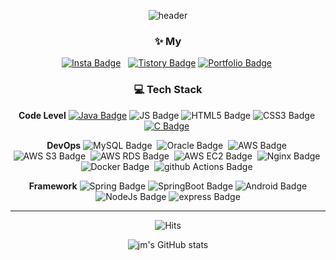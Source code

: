 <div align=center>
  
![header](https://capsule-render.vercel.app/api?type=waving&color=CBCBCB&height=300&section=header&text=Hi&nbsp;Jeongmin&fontSize=90&animation=fadeIn)
  
### ✨ **My**
[![Insta Badge](https://img.shields.io/badge/Instagram-E4405F?style=flat&logo=Instagram&logoColor=white)](https://www.instagram.com/yooa.dev/) &nbsp; [![Tistory Badge](https://img.shields.io/badge/Tistory-000000?style=flat&logo=Tistory)](https://jeongminyooa.tistory.com/)&nbsp;[![Portfolio Badge](https://img.shields.io/badge/Notion-000000?style=flat&logo=Notion)](https://insidious-spike-642.notion.site/Jeongmin-Yoo-4e279dd624064e6388bed1e278e77b82)&nbsp;
  
  
### :computer: **Tech Stack** 

**Code Level**
[![Java Badge](https://img.shields.io/badge/Java-007396?style=flat-square&logo=Java&logoColor=white)](https://github.com/Jeongminyooa/Algorithm_Java)&nbsp;![JS Badge](https://img.shields.io/badge/Java%20Script-F7DF1E?style=flat-square&logo=JavaScript&logoColor=black)&nbsp;![HTML5 Badge](https://img.shields.io/badge/HTML5-E34F26?style=flat-square&logo=HTML5&logoColor=white)&nbsp;![CSS3 Badge](https://img.shields.io/badge/CSS3-1572B6?style=flat-square&logo=CSS3&logoColor=white)&nbsp;[![C Badge](https://img.shields.io/badge/C-A8B9CC?style=flat-square&logo=C&logoColor=white)](https://github.com/Jeongminyooa/Algorithm_C)&nbsp;
  
**DevOps**
![MySQL Badge](https://img.shields.io/badge/MySQL-4479A1?style=flat-square&logo=MySQL&logoColor=white)&nbsp;
![Oracle Badge](https://img.shields.io/badge/Oracle-F80000?style=flat-square&logo=Oracle&logoColor=white)&nbsp;
![AWS Badge](https://img.shields.io/badge/Amazon&nbsp;AWS-232F3E?style=flat-square&logo=Amazon-AWS&logoColor=white)&nbsp; 
![AWS S3 Badge](https://img.shields.io/badge/Amazon&nbsp;S3-569A31?style=flat-square&logo=Amazon-S3&logoColor=white)&nbsp; 
![AWS RDS Badge](https://img.shields.io/badge/Amazon&nbsp;RDS-527FFF?style=flat-square&logo=Amazon-RDS&logoColor=white)&nbsp; 
![AWS EC2 Badge](https://img.shields.io/badge/Amazon&nbsp;EC2-FF9900?style=flat-square&logo=Amazon-EC2&logoColor=white)&nbsp; 
![Nginx Badge](https://img.shields.io/badge/NGINX-009639?style=flat-square&logo=NGINX&logoColor=white)&nbsp; 
![Docker Badge](https://img.shields.io/badge/Docker-2496ED?style=flat-square&logo=Docker&logoColor=white)&nbsp; 
![github Actions Badge](https://img.shields.io/badge/GitHub&nbsp;Actions-2088FF?style=flat-square&logo=GitHub-Actions&logoColor=white)&nbsp; 

**Framework**
![Spring Badge](https://img.shields.io/badge/Spring-6DB33F?style=flat-square&logo=Spring&logoColor=white)
![SpringBoot Badge](https://img.shields.io/badge/Spring&nbsp;Boot-6DB33F?style=flat-square&logo=SpringBoot&logoColor=white)
![Android Badge](https://img.shields.io/badge/Android-3DDC84?style=flat-square&logo=Android&logoColor=white)
![NodeJs Badge](https://img.shields.io/badge/Node.js-339933?style=flat-square&logo=Node.js&logoColor=white)
![express Badge](https://img.shields.io/badge/express-000000?style=flat-square&logo=express&logoColor=white)

  ---
  
 ![Hits](https://hits.seeyoufarm.com/api/count/incr/badge.svg?url=https%3A%2F%2Fgithub.com%2FJeongminyooa%2Fhit-counter&count_bg=%23CBC5C5&title_bg=%23000000&icon=github.svg&icon_color=%23CBC5C5&title=today+%2F+total&edge_flat=true)

![jm's GitHub stats](https://github-readme-stats.vercel.app/api?username=Jeongminyooa&bg_color=red,orange,yellow)
</div>
